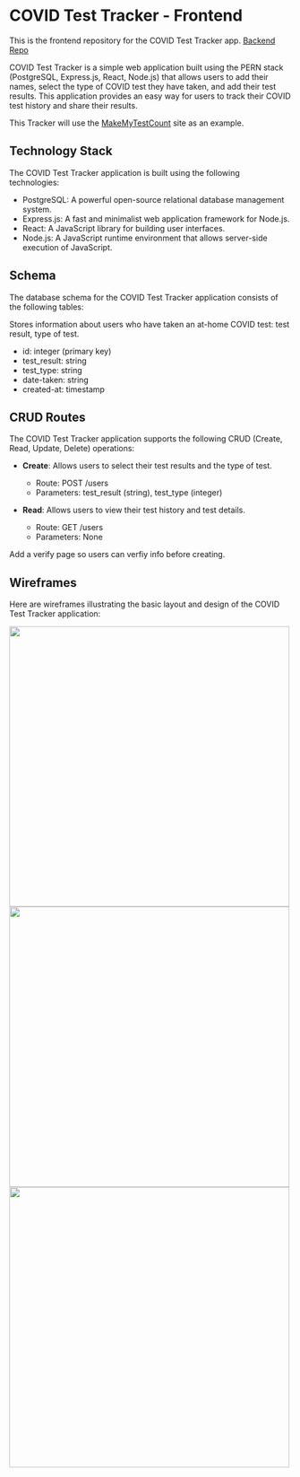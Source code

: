 # COVID Test Tracker - Frontend

This is the frontend repository for the COVID Test Tracker app.
[Backend Repo](https://github.com/ruhamayared/covid-test-tracker)

COVID Test Tracker is a simple web application built using the PERN stack (PostgreSQL, Express.js, React, Node.js) that allows users to add their names, select the type of COVID test they have taken, and add their test results. This application provides an easy way for users to track their COVID test history and share their results.

This Tracker will use the [MakeMyTestCount](https://learn.makemytestcount.org/) site as an example.

## Technology Stack

The COVID Test Tracker application is built using the following technologies:

- PostgreSQL: A powerful open-source relational database management system.
- Express.js: A fast and minimalist web application framework for Node.js.
- React: A JavaScript library for building user interfaces.
- Node.js: A JavaScript runtime environment that allows server-side execution of JavaScript.

## Schema

The database schema for the COVID Test Tracker application consists of the following tables:

Stores information about users who have taken an at-home COVID test: test result, type of test.
  - id: integer (primary key)
  - test_result: string
  - test_type: string
  - date-taken: string
  - created-at: timestamp

## CRUD Routes

The COVID Test Tracker application supports the following CRUD (Create, Read, Update, Delete) operations:

- **Create**: Allows users to select their test results and the type of test.
  - Route: POST /users
  - Parameters: test_result (string), test_type (integer)

- **Read**: Allows users to view their test history and test details.
  - Route: GET /users
  - Parameters: None

Add a verify page so users can verfiy info before creating.

## Wireframes

Here are wireframes illustrating the basic layout and design of the COVID Test Tracker application:

<img src="https://i.imgur.com/Xb41t4M.png" width="500">
<img src="https://i.imgur.com/0U3sdDQ.png" width="500">
<img src="https://i.imgur.com/dPlINKP.png" width="500">

